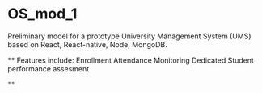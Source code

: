 # OS_mod_1

Preliminary model for a prototype University Management System (UMS) based on React, React-native, Node, MongoDB.

**
Features include:
Enrollment
Attendance Monitoring 
Dedicated Student performance assesment

**
